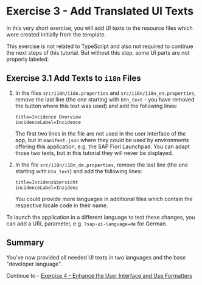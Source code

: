 # Exercise 3 - Add Translated UI Texts

In this very short exercise, you will add UI texts to the resource files which were created initially from the template.

This exercise is not related to TypeScript and also not required to continue the next steps of this tutorial. But without this step, some UI parts are not properly labeled.

## Exercise 3.1 Add Texts to `i18n` Files

1.	In the files `src/i18n/i18n.properties` and `src/i18n/i18n_en.properties`, remove the last line (the one starting with `btn_text` - you have removed the button where this text was used) and add the following lines:

	```
	title=Incidence Overview
	incidenceLabel=Incidence
	```

	The first two lines in the file are not used in the user interface of the app, but in `manifest.json` where they could be used by environments offering this application, e.g. the SAP Fiori Launchpad. You can adapt those two texts, but in this tutorial they will never be displayed.


2.	In the file `src/i18n/i18n_de.properties`, remove the last line (the one starting with `btn_text`) and add the following lines:

	```
	title=Inzidenzübersicht
	incidenceLabel=Inzidenz
	```

	You could provide more languages in additional files which contain the respective locale code in their name.

To launch the application in a different language to test these changes, you can add a URL parameter, e.g. `?sap-ui-language=de` for German.

## Summary

You've now provided all needed UI texts in two languages and the base "developer language".

Continue to - [Exercise 4 - Enhance the User Interface and Use Formatters](../ex4/README.md)
